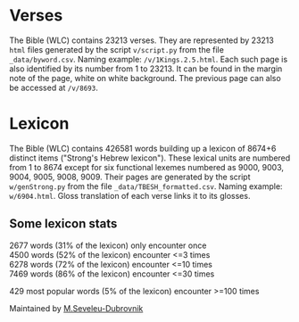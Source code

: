 # Verses 
The Bible (WLC) contains 23213 verses. They are represented by 23213 `html` files generated by the script `v/script.py` from the file `_data/byword.csv`. Naming example: `/v/1Kings.2.5.html`. Each such page is also identified by its number from 1 to 23213. It can be found in the margin note of the page, white on white background. The previous page can also be accessed at  `/v/8693`.

# Lexicon
The Bible (WLC) contains 426581 words building up a lexicon of 8674+6 distinct items ("Strong's Hebrew lexicon"). These lexical units are numbered from 1 to 8674 except for six functional lexemes numbered as 9000, 9003, 9004, 9005, 9008, 9009. Their pages are generated by the script `w/genStrong.py` from the file `_data/TBESH_formatted.csv`. Naming example: `w/6904.html`. Gloss translation of each verse links it to its glosses.

## Some lexicon stats

2677 words (31% of the lexicon) only encounter once<br>
4500 words (52% of the lexicon) encounter <=3 times<br>
6278 words (72% of the lexicon) encounter <=10 times<br>
7469 words (86% of the lexicon) encounter <=30 times<br>

429 most popular words (5% of the lexicon) encounter >=100 times



Maintained by [M.Seveleu-Dubrovnik](https://seveleu.com)
